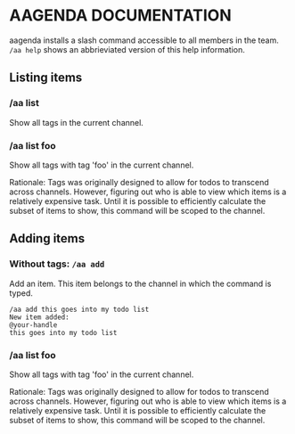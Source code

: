 # AAGENDA DOCUMENTATION

aagenda installs a slash command accessible to all members in the team. `/aa help` shows an abbrieviated version of this help information.

## Listing items

### /aa list

Show all tags in the current channel.

### /aa list foo

Show all tags with tag 'foo' in the current channel.

Rationale: Tags was originally designed to allow for todos to transcend across channels. However, figuring out who is able to view which items is a relatively expensive task. Until it is possible to efficiently calculate the subset of items to show, this command will be scoped to the channel.

## Adding items

### Without tags: `/aa add`

Add an item. This item belongs to the channel in which the command is typed.

```
/aa add this goes into my todo list
New item added:
@your-handle
this goes into my todo list
```

### /aa list foo

Show all tags with tag 'foo' in the current channel.

Rationale: Tags was originally designed to allow for todos to transcend across channels. However, figuring out who is able to view which items is a relatively expensive task. Until it is possible to efficiently calculate the subset of items to show, this command will be scoped to the channel.
